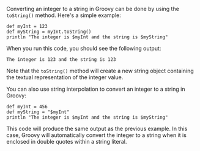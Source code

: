 Converting an integer to a string in Groovy can be done by using the `toString()` method. Here's a simple example:

```
def myInt = 123
def myString = myInt.toString()
println "The integer is $myInt and the string is $myString"
```

When you run this code, you should see the following output:

```
The integer is 123 and the string is 123
```

Note that the `toString()` method will create a new string object containing the textual representation of the integer value.

You can also use string interpolation to convert an integer to a string in Groovy:

```
def myInt = 456
def myString = "$myInt"
println "The integer is $myInt and the string is $myString"
```

This code will produce the same output as the previous example. In this case, Groovy will automatically convert the integer to a string when it is enclosed in double quotes within a string literal.